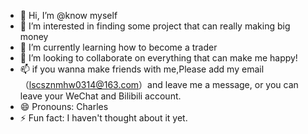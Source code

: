 - 👋 Hi, I’m @know myself
- 👀 I’m interested in finding some project that can really making big money
- 🌱 I’m currently learning how to become a trader 
- 💞️ I’m looking to collaborate on everything that can make me happy!
- 📫 if you wanna make friends with me,Please add my email （lscsznmhw0314@163.com）and leave me a message, or you can leave your WeChat and Bilibili account.
- 😄 Pronouns: Charles
- ⚡ Fun fact: I haven't thought about it yet.

<!---
pioneerf/pioneerf is a ✨ special ✨ repository because its `README.md` (this file) appears on your GitHub profile.
You can click the Preview link to take a look at your changes.
--->
